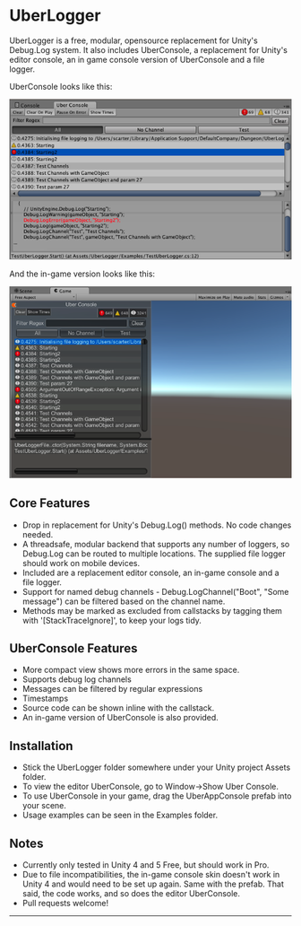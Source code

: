 # UberLogger
UberLogger is a free, modular, opensource replacement for Unity's
Debug.Log system. It also includes UberConsole, a replacement for
Unity's editor console, an in game console version of UberConsole and
a file logger.

UberConsole looks like this:

![](Pics/UberConsoleEditor.png)

And the in-game version looks like this:

![](Pics/UberConsoleGame.png)

## Core Features
* Drop in replacement for Unity's Debug.Log() methods. No code changes
  needed.
* A threadsafe, modular backend that supports any number of loggers,
  so Debug.Log can be routed to multiple locations. The supplied file
  logger should work on mobile devices.
* Included are a replacement editor console, an in-game console and a
  file logger.
* Support for named debug channels - Debug.LogChannel("Boot", "Some
  message") can be filtered based on the channel name.
* Methods may be marked as excluded from callstacks by tagging them
  with '[StackTraceIgnore]', to keep your logs tidy.

## UberConsole Features
* More compact view shows more errors in the same space.
* Supports debug log channels
* Messages can be filtered by regular expressions
* Timestamps
* Source code can be shown inline with the callstack.
* An in-game version of UberConsole is also provided.

## Installation
* Stick the UberLogger folder somewhere under your Unity project
  Assets folder.
* To view the editor UberConsole, go to Window->Show Uber Console.
* To use UberConsole in your game, drag the UberAppConsole prefab into
  your scene.
* Usage examples can be seen in the Examples folder.

## Notes
* Currently only tested in Unity 4 and 5 Free, but should work in Pro.
* Due to file incompatibilities, the in-game console skin doesn't work
  in Unity 4 and would need to be set up again. Same with the
  prefab. That said, the code works, and so does the editor UberConsole.
* Pull requests welcome!

 * * * *

[UberLogger]: https://github.com/bbbscarter/UberLogger
